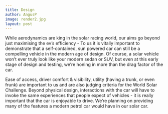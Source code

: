 ```yaml
---
title: Design
author: AngusP
image: render2.jpg
layout: post
---
```


While aerodynamics are king in the solar racing world, our aims go beyond just maximising the ev’s efficiency - To us it is vitally important to demonstrate that a self-contained, sun powered car can still be a compelling vehicle in the modern age of design. Of course, a solar vehicle won’t ever truly look like your modern sedan or SUV, but even at this early stage of design and testing, we’re honing in more than the drag factor of the car.

Ease of access, driver comfort & visibility, utility (having a trunk, or even frunk) are important to us and are also judging criteria for the World Solar Challenge. Beyond physical design, interactions with the car will have to invoke the same experiences that people expect of vehicles - it is really important that the car is enjoyable to drive. We’re planning on providing many of the features a modern petrol car would have in our solar car.

